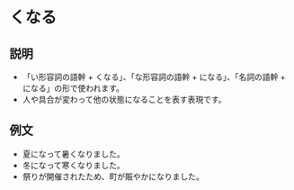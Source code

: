 # くなる

## 説明

- 「い形容詞の語幹 + くなる」、「な形容詞の語幹 + になる」、「名詞の語幹 +  になる」の形で使われます。
- 人や具合が変わって他の状態になることを表す表現です。

## 例文

- 夏になって暑くなりました。
- 冬になって寒くなりました。
- 祭りが開催されたため、町が賑やかになりました。